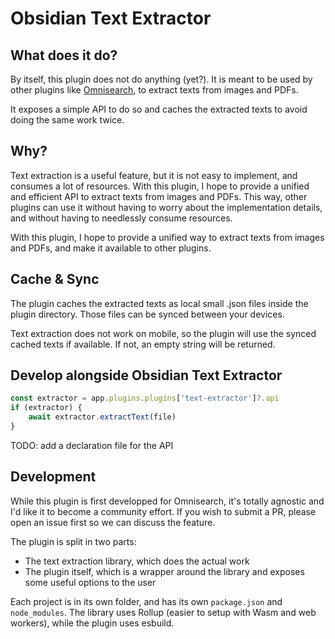 # Obsidian Text Extractor

## What does it do?

By itself, this plugin does not do anything (yet?). It is meant to be used by other plugins like [Omnisearch](https://github.com/scambier/obsidian-omnisearch), to extract texts from images and PDFs.

It exposes a simple API to do so and caches the extracted texts to avoid doing the same work twice.

## Why?

Text extraction is a useful feature, but it is not easy to implement, and consumes a lot of resources. With this plugin, I hope to provide a unified and efficient API to extract texts from images and PDFs. This way, other plugins can use it without having to worry about the implementation details, and without having to needlessly consume resources.

With this plugin, I hope to provide a unified way to extract texts from images and PDFs, and make it available to other plugins.

## Cache & Sync

The plugin caches the extracted texts as local small .json files inside the plugin directory. Those files can be synced between your devices.

Text extraction does not work on mobile, so the plugin will use the synced cached texts if available. If not, an empty string will be returned.

## Develop alongside Obsidian Text Extractor

```ts
const extractor = app.plugins.plugins['text-extractor']?.api
if (extractor) {
    await extractor.extractText(file)
}
```

TODO: add a declaration file for the API

## Development

While this plugin is first developped for Omnisearch, it's totally agnostic and I'd like it to become a community effort. If you wish to submit a PR, please open an issue first so we can discuss the feature.

The plugin is split in two parts:

- The text extraction library, which does the actual work
- The plugin itself, which is a wrapper around the library and exposes some useful options to the user

Each project is in its own folder, and has its own `package.json` and `node_modules`. The library uses Rollup (easier to setup with Wasm and web workers), while the plugin uses esbuild.
